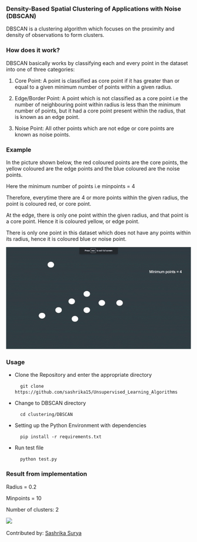 ### Density-Based Spatial Clustering of Applications with Noise (DBSCAN)

DBSCAN is a clustering algorithm which focuses on the proximity and density of observations to form clusters.

### How does it work?

DBSCAN basically works by classifying each and every point in the dataset into one of three categories:
1. Core Point:
A point is classified as core point if it has greater than or equal to a given minimum number of points within a given radius.

2. Edge/Border Point:
A point which is not classified as a core point i.e the number of neighbouring point within radius is less than the minimum number of points, but it had a core point present within the radius, that is known as an edge point.

3. Noise Point:
All other points which are not edge or core points are known as noise points.

### Example
In the picture shown below, the red coloured points are the core points, the yellow coloured are the edge points and the blue coloured are the noise points.

Here the minimum number of points i.e minpoints = 4

Therefore, everytime there are 4 or more points within the given radius, the point is coloured red, or core point.

At the edge, there is only one point within the given radius, and that point is a core point. Hence it is coloured yellow, or edge point.

There is only one point in this dataset which does not have any points within its radius, hence it is coloured blue or noise point.

<img src="assets/sample.gif" width="800">

### Usage

- Clone the Repository and enter the appropriate directory

        git clone https://github.com/sashrika15/Unsupervised_Learning_Algorithms

- Change to DBSCAN directory

        cd clustering/DBSCAN
        
- Setting up the Python Environment with dependencies

        pip install -r requirements.txt

- Run test file

        python test.py
        
### Result from implementation

Radius = 0.2

Minpoints = 10

Number of clusters: 2

<img src="assets/implementation.gif" width="800">





Contributed by: [Sashrika Surya](https://github.com/sashrika15)
